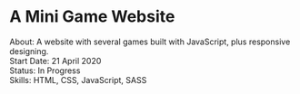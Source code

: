 # A Mini Game Website
About: A website with several games built with JavaScript, plus responsive designing. <br>
Start Date: 21 April 2020 <br>
Status: In Progress <br>
Skills: HTML, CSS, JavaScript, SASS <br>
